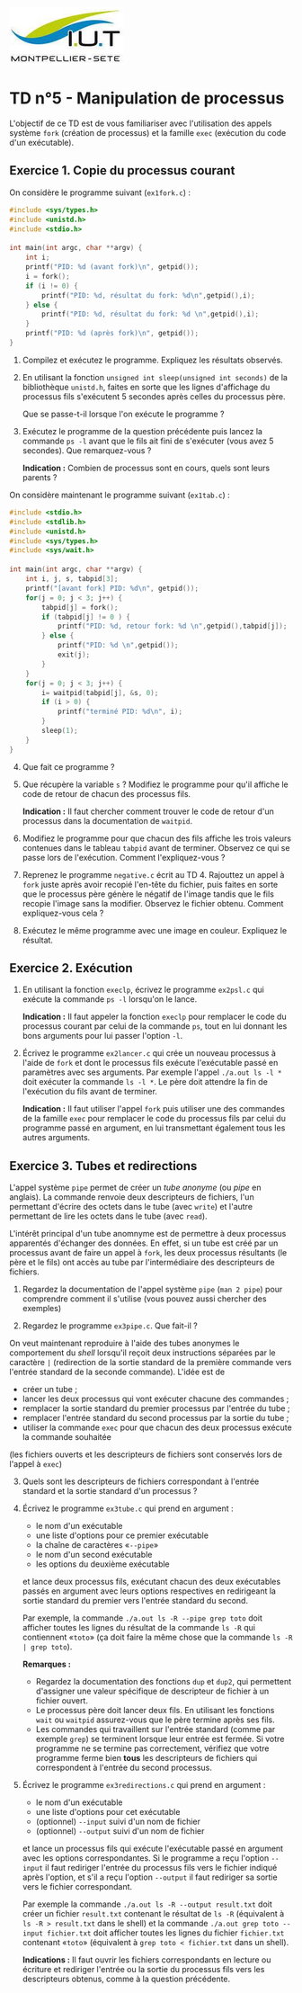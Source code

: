 ![](resources/logo.jpeg)

# TD n°5 - Manipulation de processus

L'objectif de ce TD est de vous familiariser avec l'utilisation des appels système `fork` (création de processus) et la famille `exec` (exécution du code d'un exécutable).

## Exercice 1. Copie du processus courant
	
On considère le programme suivant (`ex1fork.c`) :
```cpp
#include <sys/types.h>
#include <unistd.h>
#include <stdio.h>

int main(int argc, char **argv) {
    int i;
    printf("PID: %d (avant fork)\n", getpid());
    i = fork();
    if (i != 0) {
        printf("PID: %d, résultat du fork: %d\n",getpid(),i);
    } else {
        printf("PID: %d, résultat du fork: %d \n",getpid(),i);
    }
    printf("PID: %d (après fork)\n", getpid());
}
```

1. Compilez et exécutez le programme. Expliquez les résultats observés.

1. En utilisant la fonction `unsigned int sleep(unsigned int seconds)` de la bibliothèque `unistd.h`, faites en sorte que les lignes d'affichage du processus fils s'exécutent 5 secondes après celles du processus père.
	
	Que se passe-t-il lorsque l'on exécute le programme ?

1. Exécutez le programme de la question précédente puis lancez la commande `ps -l` avant que le fils ait fini de s'exécuter (vous avez 5 secondes). Que remarquez-vous ?
	
	**Indication :** Combien de processus sont en cours, quels sont leurs parents ?

On considère maintenant le programme suivant (`ex1tab.c`) :
```cpp
#include <stdio.h>
#include <stdlib.h>
#include <unistd.h>
#include <sys/types.h>
#include <sys/wait.h>

int main(int argc, char **argv) {
    int i, j, s, tabpid[3];
    printf("[avant fork] PID: %d\n", getpid());
    for(j = 0; j < 3; j++) {
        tabpid[j] = fork();
        if (tabpid[j] != 0 ) {
            printf("PID: %d, retour fork: %d \n",getpid(),tabpid[j]);
        } else {
            printf("PID: %d \n",getpid());
            exit(j);
        }
    }
    for(j = 0; j < 3; j++) {
        i= waitpid(tabpid[j], &s, 0);
        if (i > 0) {
            printf("terminé PID: %d\n", i);
        }
        sleep(1);
    }
}   
```

4. Que fait ce programme ?

1. Que récupère la variable `s` ? Modifiez le programme pour qu'il affiche le code de retour de chacun des processus fils.
	
	**Indication :** Il faut chercher comment trouver le code de retour d'un processus dans la documentation de `waitpid`.

1. Modifiez le programme pour que chacun des fils affiche les trois valeurs contenues dans le tableau `tabpid` avant de terminer. Observez ce qui se passe lors de l'exécution. Comment l'expliquez-vous ?

1. Reprenez le programme `negative.c` écrit au TD 4. Rajouttez un appel à `fork` juste après avoir recopié l'en-tête du fichier, puis faites en sorte que le processus père génère le négatif de l'image tandis que le fils recopie l'image sans la modifier. Observez le fichier obtenu. Comment expliquez-vous cela ?

1. Exécutez le même programme avec une image en couleur. Expliquez le résultat.

## Exercice 2. Exécution

1. En utilisant la fonction `execlp`, écrivez le programme `ex2psl.c` qui exécute la commande `ps -l` lorsqu'on le lance.
	
	**Indication :** Il faut appeler la fonction `execlp` pour remplacer le code du processus courant par celui de la commande `ps`, tout en lui donnant les bons arguments pour lui passer l'option `-l`.

1. Écrivez le programme `ex2lancer.c` qui crée un nouveau processus à l'aide de `fork` et dont le processus fils exécute l'exécutable passé en paramètres avec ses arguments. Par exemple l'appel `./a.out ls -l *` doit exécuter la commande `ls -l *`. Le père doit attendre la fin de l'exécution du fils avant de terminer.
	
	**Indication :** Il faut utiliser l'appel `fork` puis utiliser une des commandes de la famille `exec` pour remplacer le code du processus fils par celui du programme passé en argument, en lui transmettant également tous les autres arguments.

## Exercice 3. Tubes et redirections

L'appel système `pipe` permet de créer un *tube anonyme* (ou *pipe* en anglais). La commande renvoie deux descripteurs de fichiers, l'un permettant d'écrire des octets dans le tube (avec `write`) et l'autre permettant de lire les octets dans le tube (avec `read`).

L'intérêt principal d'un tube anomnyme est de permettre à deux processus apparentés d'échanger des données. En effet, si un tube est créé par un processus avant de faire un appel à `fork`, les deux processus résultants (le père et le fils) ont accès au tube par l'intermédiaire des descripteurs de fichiers.

1. Regardez la documentation de l'appel système `pipe` (`man 2 pipe`) pour comprendre comment il s'utilise (vous pouvez aussi chercher des exemples)

1. Regardez le programme `ex3pipe.c`. Que fait-il ?

On veut maintenant reproduire à l'aide des tubes anonymes le comportement du *shell* lorsqu'il reçoit deux instructions séparées par le caractère `|` (redirection de la sortie standard de la première commande vers l'entrée standard de la seconde commande). L'idée est de

- créer un tube ;
- lancer les deux processus qui vont exécuter chacune des commandes ;
- remplacer la sortie standard du premier processus par l'entrée du tube ;
- remplacer l'entrée standard du second processus par la sortie du tube ;
- utiliser la commande `exec` pour que chacun des deux processus exécute la commande souhaitée

(les fichiers ouverts et les descripteurs de fichiers sont conservés lors de l'appel à `exec`)

3. Quels sont les descripteurs de fichiers correspondant à l'entrée standard et la sortie standard d'un processus ?

1. Écrivez le programme `ex3tube.c` qui prend en argument :
    - le nom d'un exécutable
    - une liste d'options pour ce premier exécutable
    - la chaîne de caractères «`--pipe`»
    - le nom d'un second exécutable
    - les options du deuxième exécutable
    
    et lance deux processus fils, exécutant chacun des deux exécutables passés en argument avec leurs options respectives en redirigeant la sortie standard du premier vers l'entrée standard du second.
    
    Par exemple, la commande `./a.out ls -R --pipe grep toto` doit afficher toutes les lignes du résultat de la commande `ls -R` qui contiennent «`toto`» (ça doit faire la même chose que la commande `ls -R | grep toto`).
    
    **Remarques :**
    - Regardez la documentation des fonctions `dup` et `dup2`, qui permettent d'assigner une valeur spécifique de descripteur de fichier à un fichier ouvert.
    - Le processus père doit lancer deux fils. En utilisant les fonctions `wait` ou `waitpid` assurez-vous que le père termine après ses fils.
    - Les commandes qui travaillent sur l'entrée standard (comme par exemple `grep`) se terminent lorsque leur entrée est fermée. Si votre programme ne se termine pas correctement, vérifiez que votre programme ferme bien **tous** les descripteurs de fichiers qui correspondent à l'entrée du second processus.

1. Écrivez le programme `ex3redirections.c` qui prend en argument :
    - le nom d'un exécutable
    - une liste d'options pour cet exécutable
    - (optionnel) `--input` suivi d'un nom de fichier
    - (optionnel) `--output` suivi d'un nom de fichier
    
    et lance un processus fils qui exécute l'exécutable passé en argument avec les options correspondantes. Si le programme a reçu l'option `--input` il faut rediriger l'entrée du processus fils vers le fichier indiqué après l'option, et s'il a reçu l'option `--output` il faut rediriger sa sortie vers le fichier correspondant.
    
    Par exemple la commande `./a.out ls -R --output result.txt` doit créer un fichier `result.txt` contenant le résultat de `ls -R` (équivalent à `ls -R > result.txt` dans le shell) et la commande `./a.out grep toto --input fichier.txt` doit afficher toutes les lignes du fichier `fichier.txt` contenant «`toto`» (équivalent à `grep toto < fichier.txt` dans un shell).
    
    **Indications :** Il faut ouvrir les fichiers correspondants en lecture ou écriture et rediriger l'entrée ou la sortie du processus fils vers les descripteurs obtenus, comme à la question précédente.
